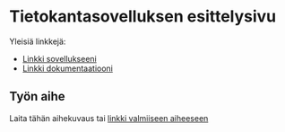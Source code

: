 # Tietokantasovelluksen esittelysivu

Yleisiä linkkejä:

* [Linkki sovellukseeni](laajaosk.users.cs.helsinki.fi/tyonjakaja)
* [Linkki dokumentaatiooni](https://www.github.com)

## Työn aihe

Laita tähän aihekuvaus tai [linkki valmiiseen aiheeseen](http://advancedkittenry.github.io/suunnittelu_ja_tyoymparisto/aiheet/Pokemon-kanta.html) 
